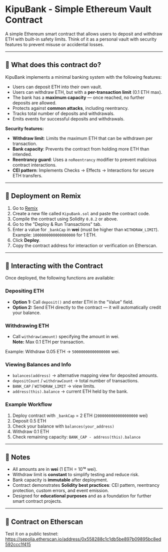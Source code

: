 # KipuBank - Simple Ethereum Vault Contract

A simple Ethereum smart contract that allows users to deposit and withdraw ETH with built-in safety limits. Think of it as a personal vault with security features to prevent misuse or accidental losses.

---

## 🔹 What does this contract do?

KipuBank implements a minimal banking system with the following features:

- Users can deposit ETH into their own vault.
- Users can withdraw ETH, but with a **per-transaction limit** (0.1 ETH max).
- The bank has a **maximum capacity** — once reached, no further deposits are allowed.
- Protects against **common attacks**, including reentrancy.
- Tracks total number of deposits and withdrawals.
- Emits events for successful deposits and withdrawals.

**Security features:**

- **Withdraw limit**: Limits the maximum ETH that can be withdrawn per transaction.
- **Bank capacity**: Prevents the contract from holding more ETH than intended.
- **Reentrancy guard**: Uses a `noReentrancy` modifier to prevent malicious contract interactions.
- **CEI pattern**: Implements Checks → Effects → Interactions for secure ETH transfers.

---

## 🔹 Deployment on Remix

1. Go to [Remix](https://remix.ethereum.org)
2. Create a new file called `KipuBank.sol` and paste the contract code.
3. Compile the contract using Solidity `0.8.2` or above.
4. Go to the "Deploy & Run Transactions" tab.
5. Enter a value for `_bankCap` in **wei** (must be higher than `WITHDRAW_LIMIT`).  
   Example: `1000000000000000000` for 1 ETH.
6. Click **Deploy**.
7. Copy the contract address for interaction or verification on Etherscan.

---

## 🔹 Interacting with the Contract

Once deployed, the following functions are available:

### Depositing ETH

- **Option 1:** Call `deposit()` and enter ETH in the "Value" field.
- **Option 2:** Send ETH directly to the contract — it will automatically credit your balance.

### Withdrawing ETH

- Call `withdraw(amount)` specifying the amount in wei.  
  **Note:** Max 0.1 ETH per transaction.

Example: Withdraw 0.05 ETH → `50000000000000000` wei.

### Viewing Balances and Info

- `balances(address)` → alternative mapping view for deposited amounts.
- `depositCount` / `withdrawCount` → total number of transactions.
- `BANK_CAP` / `WITHDRAW_LIMIT` → view limits.
- `address(this).balance` → current ETH held by the bank.

### Example Workflow

1. Deploy contract with `_bankCap` = 2 ETH (`2000000000000000000` wei)
2. Deposit 0.5 ETH
3. Check your balance with `balances(your_address)`
4. Withdraw 0.1 ETH
5. Check remaining capacity: `BANK_CAP - address(this).balance`

---

## 🔹 Notes

- All amounts are in **wei** (1 ETH = 10¹⁸ wei).
- Withdraw limit is **constant** to simplify testing and reduce risk.
- Bank capacity is **immutable** after deployment.
- Contract demonstrates **Solidity best practices**: CEI pattern, reentrancy protection, custom errors, and event emission.
- Designed for **educational purposes** and as a foundation for further smart contract projects.

---

## 🔹 Contract on Etherscan

Test it on a public testnet:
https://sepolia.etherscan.io/address/0x558288c1c1db5be897b09895bc8ed592ccc1f415
